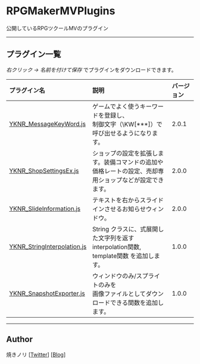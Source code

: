 # RPGMakerMVPlugins
公開しているRPGツクールMVのプラグイン

---

<!-- ここからURL一覧 -->
[YKNR_MessageKeyWord.js]: /plugins/YKNR_MessageKeyWord
[YKNR_ShopSettingsEx.js]: /plugins/YKNR_ShopSettingsEx
[YKNR_SlideInformation.js]: /plugins/YKNR_SlideInformation
[YKNR_StringInterpolation.js]: /plugins/YKNR_StringInterpolation
[YKNR_SnapshotExporter.js]: /plugins/YKNR_SnapshotExporter
<!-- ここまでURL一覧 -->

## プラグイン一覧
*右クリック → 名前を付けて保存* でプラグインをダウンロードできます。

|プラグイン名|説明|バージョン|
|:--|:--|:--|
|[YKNR_MessageKeyWord.js][]|ゲームでよく使うキーワードを登録し、<br>制御文字（\KW[***]）で呼び出せるようになります。| 2.0.1 |
|[YKNR_ShopSettingsEx.js][]|ショップの設定を拡張します。装備コマンドの追加や<br>価格レートの設定、売却専用ショップなどが設定できます。| 2.0.0 |
|[YKNR_SlideInformation.js][]|テキストを右からスライドインさせるお知らせウィンドウ。| 2.0.0 |
|[YKNR_StringInterpolation.js][]|String クラスに、式展開した文字列を返す<br>interpolation関数, template関数 を追加します。| 1.0.0 |
|[YKNR_SnapshotExporter.js][]|ウィンドウのみ/スプライトのみを<br>画像ファイルとしてダウンロードできる関数を追加します。| 1.0.0 |

---
## Author
焼きノリ
[[Twitter](https://twitter.com/Noritake0424)]
[[Blog](http://mata-tuku.ldblog.jp/)]
